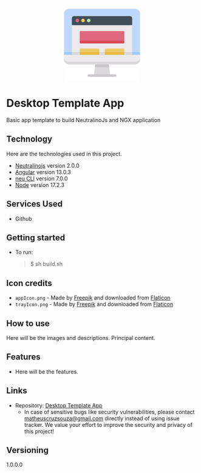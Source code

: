 <p align="center" width="100%">
    <img width="200" height="200" src="application/src/assets/icons/appIcon.png">
</p>

# Desktop Template App

Basic app template to build NeutralinoJs and NGX application

## Technology

Here are the technologies used in this project.

- [Neutralinojs](https://github.com/neutralinojs/neutralinojs) version 2.0.0
- [Angular](https://github.com/angular/angular) version 13.0.3
- [neu CLI](https://github.com/neutralinojs/neutralinojs-cli) version 7.0.0
- [Node](https://github.com/nodejs/node) version 17.2.3

## Services Used

- Github
<!-- - ... -->

## Getting started

- To run:
  > \$ sh build.sh

## Icon credits

- `appIcon.png` - Made by [Freepik](https://www.freepik.com) and downloaded from [Flaticon](https://www.flaticon.com)
- `trayIcon.png` - Made by [Freepik](https://www.freepik.com) and downloaded from [Flaticon](https://www.flaticon.com)

## How to use

Here will be the images and descriptions. Principal content.

## Features

- Here will be the features.

## Links

- Repository: [Desktop Template App](https://github.com/matheuscruzsouza/desktop-template-app)
  - In case of sensitive bugs like security vulnerabilities, please contact
    matheuscruzsouza@gmail.com directly instead of using issue tracker. We value your effort
    to improve the security and privacy of this project!

## Versioning

1.0.0.0
